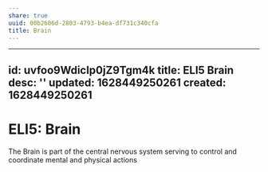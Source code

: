 ```yaml
---
share: true
uuid: 00b2606d-2803-4793-b4ea-df731c340cfa
title: Brain
---
```

---
id: uvfoo9WdicIp0jZ9Tgm4k
title: ELI5 Brain
desc: ''
updated: 1628449250261
created: 1628449250261
---
# ELI5: Brain
The Brain is part of the central nervous system serving to control and coordinate mental and physical actions
